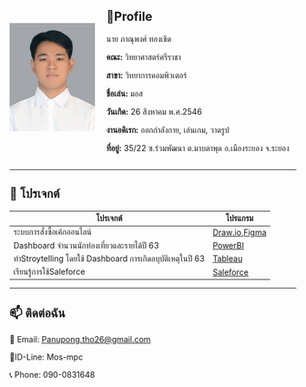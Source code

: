 
<div style="display: flex; align-items: center; gap: 20px;">
  <img src="img/Myself.jpg" alt="image" style="width: 150px;">
  <div>
    <h2>📒Profile</h2>
    <p>นาย ภาณุพงศ์ ทองเชิด</p>
    <p><strong>คณะ:</strong> วิทยาศาสตร์ศรีราชา</p>
    <p><strong>สาขา:</strong> วิทยาการคอมพิวเตอร์</p>
    <p><strong>ชื่อเล่น:</strong> มอส</p>
    <p><strong>วันเกิด:</strong> 26 สิงหาคม พ.ศ.2546</p>
    <p><strong>งานอดิเรก:</strong> ออกกำลังกาย, เล่นเกม, วาดรูป</p>
    <p><strong>ที่อยู่:</strong> 35/22 ซ.ร่วมพัฒนา ต.มาบตาพุด อ.เมืองระยอง จ.ระยอง</p>
  </div>
</div>


---

## 📂 **โปรเจกต์**

| โปรเจกต์         | โปรแกรม                                     |
|-------------------|-------------------------------------------|
| ระบบการสั่งซื้อเค้กออนไลน์ | [Draw.io](https://drive.google.com/file/d/1DbVgVGJKWvp2rsCFJYNo-wonBjFRNPjc/view),[Figma](https://www.figma.com/design/JzXvFBPVu83f1pFaeFzBQe/Cupcake?node-id=21-687&p=f&t=dAKRdBr7znRPzlgp-0) |
| Dashboard จำนวนนักท่องเที่ยวและรายได้ปี 63        | [PowerBI](https://drive.google.com/file/d/1SJ97q5rA2kdRVSFWjL774l6gWn1YuGvb/view?usp=sharing)        |
| ทำStroytelling โดยใช้ Dashboard การเกิดอบุบัติเหตุในปี 63 | [Tableau](https://public.tableau.com/app/profile/panupong.thongchoed/viz/Story_17289919097110/Story) |
| เรียนรู้การใช้Saleforce | [Saleforce](https://public.tableau.com/app/profile/panupong.thongchoed/viz/Story_17289919097110/Story) |



---

## 📫 **ติดต่อฉัน**
📧 Email: [Panupong.tho26@gmail.com](panupong.tho26@gmail.com)

📱ID-Line: Mos-mpc 

📞 Phone: 090-0831648

